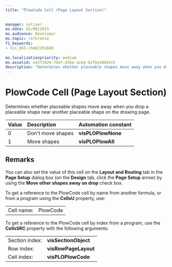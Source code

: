 ```yaml
---
title: "PlowCode Cell (Page Layout Section)"
 
 
manager: soliver
ms.date: 03/09/2015
ms.audience: Developer
ms.topic: reference
f1_keywords:
- Vis_DSS.chm82251660
 
ms.localizationpriority: medium
ms.assetid: e43f3d29-7def-d36e-ac64-62f0a389d415
description: "Determines whether placeable shapes move away when you drop a placeable shape near another placeable shape on the drawing page."
---
```


# PlowCode Cell (Page Layout Section)

Determines whether placeable shapes move away when you drop a placeable shape near another placeable shape on the drawing page.
  
|**Value**|**Description**|**Automation constant**|
|:-----|:-----|:-----|
|0  <br/> |Don't move shapes  <br/> |**visPLOPlowNone** <br/> |
|1  <br/> |Move shapes  <br/> |**visPLOPlowAll** <br/> |
   
## Remarks

You can also set the value of this cell on the **Layout and Routing** tab in the **Page Setup** dialog box (on the **Design** tab, click the **Page Setup** arrow) by using the **Move other shapes away on drop** check box. 
  
To get a reference to the PlowCode cell by name from another formula, or from a program using the **CellsU** property, use: 
  
|||
|:-----|:-----|
|Cell name:  <br/> |PlowCode  <br/> |
   
To get a reference to the PlowCode cell by index from a program, use the **CellsSRC** property with the following arguments: 
  
|||
|:-----|:-----|
|Section index:  <br/> |**visSectionObject** <br/> |
|Row index:  <br/> |**visRowPageLayout** <br/> |
|Cell index:  <br/> |**visPLOPlowCode** <br/> |
   

